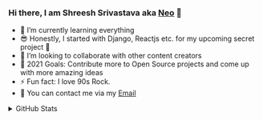 ### Hi there, I am Shreesh Srivastava aka [Neo](https://github.com/Neo945) 👋

- 🔭 I’m currently learning everything
- 😎 Honestly, I started with Django, Reactjs etc. for my upcoming secret project 🤫
- 👯 I’m looking to collaborate with other content creators
- 🥅 2021 Goals: Contribute more to Open Source projects and come up with more amazing ideas
- ⚡ Fun fact: I love 90s Rock.
- 📧 You can contact me via my [Email](<http://shreeshsrvstv@gmail.com/>)

<details>
  <summary> GitHub Stats</summary>

  <img align="left" alt="GitHub Stats" src="https://github-readme-stats.codestackr.vercel.app/api?username=Neo945&show_icons=true&hide_border=true" />

</details>

